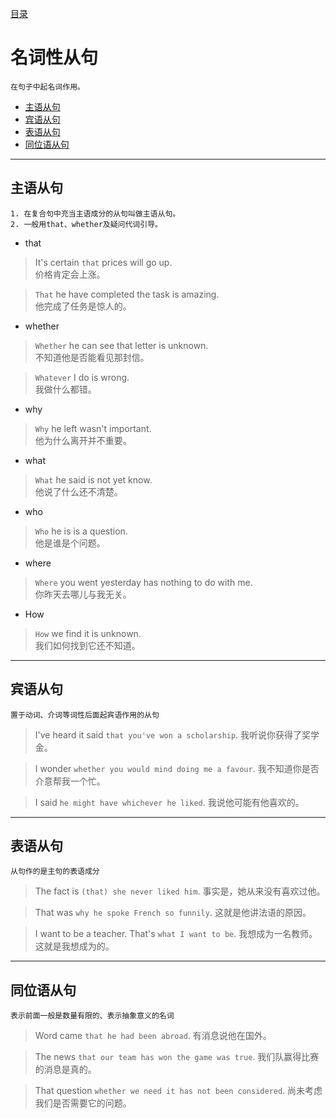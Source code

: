 [目录](../README.md)
# 名词性从句

    在句子中起名词作用。

* [主语从句](#主语从句)
* [宾语从句](#宾语从句)
* [表语从句](#表语从句)
* [同位语从句](#同位语从句)
---
## 主语从句 
    1. 在复合句中充当主语成分的从句叫做主语从句。
    2. 一般用that、whether及疑问代词引导。

* that
> It's certain `that` prices will go up.  
价格肯定会上涨。

> `That` he have completed the task is amazing.  
他完成了任务是惊人的。

* whether
> `Whether` he can see that letter is unknown.    
不知道他是否能看见那封信。

> `Whatever` I do is wrong.  
我做什么都错。

* why
> `Why` he left wasn't important.  
他为什么离开并不重要。

* what
> `What` he said is not yet know.    
他说了什么还不清楚。

* who
> `Who` he is is a question.   
他是谁是个问题。

* where
> `Where` you went yesterday has nothing to do with me.  
你昨天去哪儿与我无关。

* How
> `How` we find it is unknown.  
我们如何找到它还不知道。  

---

## 宾语从句
    置于动词、介词等词性后面起宾语作用的从句

> I've heard it said `that you've won a scholarship`.
我听说你获得了奖学金。

> I wonder `whether you would mind doing me a favour`.
我不知道你是否介意帮我一个忙。

> I said `he might have whichever he liked`.
我说他可能有他喜欢的。
---
## 表语从句 
    从句作的是主句的表语成分

> The fact is `(that) she never liked him`.
事实是，她从来没有喜欢过他。

> That was `why he spoke French so funnily`.
这就是他讲法语的原因。

> I want to be a teacher. That's `what I want to be`.
我想成为一名教师。 这就是我想成为的。
---
## 同位语从句 
    表示前面一般是数量有限的、表示抽象意义的名词

> Word came `that he had been abroad`.
有消息说他在国外。

> The news `that our team has won the game was true`.
我们队赢得比赛的消息是真的。

> That question `whether we need it has not been considered`.
尚未考虑我们是否需要它的问题。